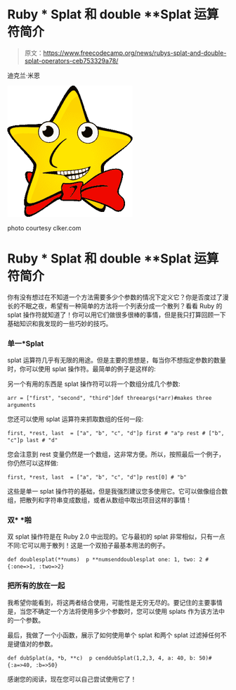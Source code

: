 # Ruby * Splat 和 double **Splat 运算符简介

> 原文：<https://www.freecodecamp.org/news/rubys-splat-and-double-splat-operators-ceb753329a78/>

迪克兰·米恩

![1*4Cc4O2WsCRkCaFiy0u92QA](img/29c07b869115dd042e2b8d80f95eb854.png)

photo courtesy clker.com

# Ruby * Splat 和 double **Splat 运算符简介

你有没有想过在不知道一个方法需要多少个参数的情况下定义它？你是否度过了漫长的不眠之夜，希望有一种简单的方法将一个列表分成一个散列？看看 Ruby 的 splat 操作符就知道了！你可以用它们做很多很棒的事情，但是我只打算回顾一下基础知识和我发现的一些巧妙的技巧。

### 单一*Splat

splat 运算符几乎有无限的用途。但是主要的思想是，每当你不想指定参数的数量时，你可以使用 splat 操作符。最简单的例子是这样的:

另一个有用的东西是 splat 操作符可以将一个数组分成几个参数:

```
arr = ["first", "second", "third"]def threeargs(*arr)#makes three arguments
```

您还可以使用 splat 运算符来抓取数组的任何一段:

```
first, *rest, last  = ["a", "b", "c", "d"]p first # "a"p rest # ["b", "c"]p last # "d"
```

您会注意到 rest 变量仍然是一个数组，这非常方便。所以，按照最后一个例子，你仍然可以这样做:

```
first, *rest, last  = ["a", "b", "c", "d"]p rest[0] # "b"
```

这些是单一 splat 操作符的基础，但是我强烈建议您多使用它。它可以做像组合数组，把散列和字符串变成数组，或者从数组中取出项目这样的事情！

### 双* *啪

双 splat 操作符是在 Ruby 2.0 中出现的。它与最初的 splat 非常相似，只有一点不同:它可以用于散列！这是一个双拍子最基本用法的例子。

```
def doublesplat(**nums)  p **numsenddoublesplat one: 1, two: 2 # {:one=>1, :two=>2}
```

### 把所有的放在一起

我希望你能看到，将这两者结合使用，可能性是无穷无尽的。要记住的主要事情是，当您不确定一个方法将使用多少个参数时，您可以使用 splats 作为该方法中的一个参数。

最后，我做了一个小函数，展示了如何使用单个 splat 和两个 splat 过滤掉任何不是键值对的参数。

```
def dubSplat(a, *b, **c)  p cenddubSplat(1,2,3, 4, a: 40, b: 50)#{:a=>40, :b=>50}
```

感谢您的阅读，现在您可以自己尝试使用它了！